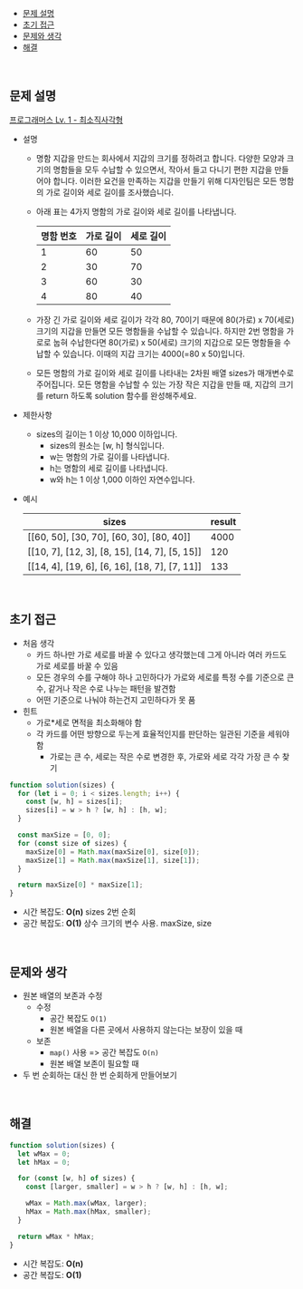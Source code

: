 - [문제 설명](#문제-설명)
- [초기 접근](#초기-접근)
- [문제와 생각](#문제와-생각)
- [해결](#해결)

<br>

## 문제 설명

[프로그래머스 Lv. 1 - 최소직사각형](https://school.programmers.co.kr/learn/courses/30/lessons/86491)

- 설명

  - 명함 지갑을 만드는 회사에서 지갑의 크기를 정하려고 합니다. 다양한 모양과 크기의 명함들을 모두 수납할 수 있으면서, 작아서 들고 다니기 편한 지갑을 만들어야 합니다. 이러한 요건을 만족하는 지갑을 만들기 위해 디자인팀은 모든 명함의 가로 길이와 세로 길이를 조사했습니다.
  - 아래 표는 4가지 명함의 가로 길이와 세로 길이를 나타냅니다.

    | 명함 번호 | 가로 길이 | 세로 길이 |
    | --------- | --------- | --------- |
    | 1         | 60        | 50        |
    | 2         | 30        | 70        |
    | 3         | 60        | 30        |
    | 4         | 80        | 40        |

  - 가장 긴 가로 길이와 세로 길이가 각각 80, 70이기 때문에 80(가로) x 70(세로) 크기의 지갑을 만들면 모든 명함들을 수납할 수 있습니다. 하지만 2번 명함을 가로로 눕혀 수납한다면 80(가로) x 50(세로) 크기의 지갑으로 모든 명함들을 수납할 수 있습니다. 이때의 지갑 크기는 4000(=80 x 50)입니다.
  - 모든 명함의 가로 길이와 세로 길이를 나타내는 2차원 배열 sizes가 매개변수로 주어집니다. 모든 명함을 수납할 수 있는 가장 작은 지갑을 만들 때, 지갑의 크기를 return 하도록 solution 함수를 완성해주세요.

- 제한사항
  - sizes의 길이는 1 이상 10,000 이하입니다.
    - sizes의 원소는 [w, h] 형식입니다.
    - w는 명함의 가로 길이를 나타냅니다.
    - h는 명함의 세로 길이를 나타냅니다.
    - w와 h는 1 이상 1,000 이하인 자연수입니다.
- 예시

  | sizes                                         | result |
  | --------------------------------------------- | ------ |
  | [[60, 50], [30, 70], [60, 30], [80, 40]]      | 4000   |
  | [[10, 7], [12, 3], [8, 15], [14, 7], [5, 15]] | 120    |
  | [[14, 4], [19, 6], [6, 16], [18, 7], [7, 11]] | 133    |

<br>

## 초기 접근

- 처음 생각
  - 카드 하나만 가로 세로를 바꿀 수 있다고 생각했는데 그게 아니라 여러 카드도 가로 세로를 바꿀 수 있음
  - 모든 경우의 수를 구해야 하나 고민하다가 가로와 세로를 특정 수를 기준으로 큰 수, 같거나 작은 수로 나누는 패턴을 발견함
  - 어떤 기준으로 나눠야 하는건지 고민하다가 못 품
- 힌트
  - 가로\*세로 면적을 최소화해야 함
  - 각 카드를 어떤 방향으로 두는게 효율적인지를 판단하는 일관된 기준을 세워야 함
    - 가로는 큰 수, 세로는 작은 수로 변경한 후, 가로와 세로 각각 가장 큰 수 찾기

```javascript
function solution(sizes) {
  for (let i = 0; i < sizes.length; i++) {
    const [w, h] = sizes[i];
    sizes[i] = w > h ? [w, h] : [h, w];
  }

  const maxSize = [0, 0];
  for (const size of sizes) {
    maxSize[0] = Math.max(maxSize[0], size[0]);
    maxSize[1] = Math.max(maxSize[1], size[1]);
  }

  return maxSize[0] * maxSize[1];
}
```

- 시간 복잡도: **O(n)** sizes 2번 순회
- 공간 복잡도: **O(1)** 상수 크기의 변수 사용. maxSize, size

<br>

## 문제와 생각

- 원본 배열의 보존과 수정
  - 수정
    - 공간 복잡도 `O(1)`
    - 원본 배열을 다른 곳에서 사용하지 않는다는 보장이 있을 때
  - 보존
    - `map()` 사용 => 공간 복잡도 `O(n)`
    - 원본 배열 보존이 필요할 때
- 두 번 순회하는 대신 한 번 순회하게 만들어보기

<br>

## 해결

```javascript
function solution(sizes) {
  let wMax = 0;
  let hMax = 0;

  for (const [w, h] of sizes) {
    const [larger, smaller] = w > h ? [w, h] : [h, w];

    wMax = Math.max(wMax, larger);
    hMax = Math.max(hMax, smaller);
  }

  return wMax * hMax;
}
```

- 시간 복잡도: **O(n)**
- 공간 복잡도: **O(1)**
